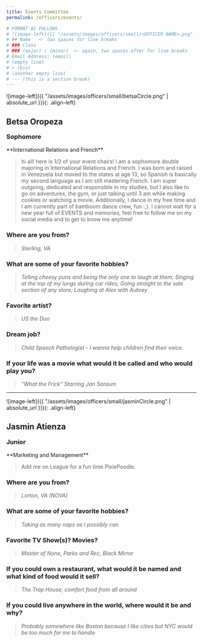 ```yaml
---
title: Events Committee
permalink: /officers/events/

# FORMAT AS FOLLOWS
# ![image-left]({{ "/assets/images/officers/small/<OFFICER NAME>.png" | absolute_url }}){: .align-left}
# ## Name   <- two spaces for line breaks
# ### Class
# ### (major) / (minor)  <- again, two spaces after for line breaks
# Email Address: (email)
# (empty line)
# > (bio)
# (another empty line)
# --- (this is a section break)
---
```


![image-left]({{ "/assets/images/officers/small/betsaCircle.png" | absolute_url }}){: .align-left}
## Betsa Oropeza
<p style="margin-bottom: 0.45em; padding: 0">
<a href="https://www.instagram.com/betsabeeeth/" style="margin: 0; padding: 0"><i class="fa fa-2x fa-fw fa-instagram" style="color: #494e48"></i></a>
<a href="mailto:betsabethoropeza@vt.edu" style="margin: 0; padding: 0"><i class="fa fa-2x fa-fw fa-envelope" style="color: #494e48"></i></a></p>
<h3 style="margin-top: 0">Sophomore</h3>
**International Relations and French**  

>hi all! here is 1/2 of your event chairs! I am a sophomore double majoring in International Relations and French. I was born and raised in Venezuela but moved to the states at age 13, so Spanish is basically my second language as I am still mastering French. I am super outgoing, dedicated and responsible in my studies, but I also like to go on adventures, the gym, or just talking until 3 am while making cookies or watching a movie. Additionally, I dance in my free time and I am currently part of bamboom dance crew, fun :,). I cannot wait for a new year full of EVENTS and memories, feel free to follow me on my social media and to get to know me anytime!

### **Where are you from?**
> *Sterling, VA*

### **What are some of your favorite hobbies?**

> *Telling cheesy puns and being the only one to laugh at them; Singing at the top of my lungs during car rides; Going straight to the sale section of any store; Laughing at Alex with Aubrey*

### **Favorite artist?**

> *US the Duo*

### **Dream job?**

> *Child Speech Pathologist - I wanna help children find their voice.*

### **If your life was a movie what would it be called and who would play you?**

> *"What the Frick" Starring Jan Saraum*

---

![image-left]({{ "/assets/images/officers/small/jasminCircle.png" | absolute_url }}){: .align-left}
## Jasmin Atienza
<p style="margin-bottom: 0.45em; padding: 0"><a href="https://twitter.com/haeink97" style="color: #494e48"><i class="fa fa-2x fa-fw fa-twitter"></i></a>
<a href="https://www.instagram.com/jasminatienza_/" style="margin: 0; padding: 0"><i class="fa fa-2x fa-fw fa-instagram" style="color: #494e48"></i></a>
<a href="mailto:jasmina@vt.edu" style="margin: 0; padding: 0"><i class="fa fa-2x fa-fw fa-envelope" style="color: #494e48"></i></a></p>
<h3 style="margin-top: 0">Junior</h3>
**Marketing and Management**  

> Add me on League for a fun time PixiePoodle.

### **Where are you from?**
> *Lorton, VA (NOVA)*

### **What are some of your favorite hobbies?**

> *Taking as many naps as I possibly can*

### **Favorite TV Show(s)? Movies?**

> *Master of None, Parks and Rec, Black Mirror*

### **If you could own a restaurant, what would it be named and what kind of food would it sell?**

> *The Trap House, comfort food from all around*

### **If you could live anywhere in the world, where would it be and why?**

> *Probably somewhere like Boston because I like cities but NYC would be too much for me to handle*
